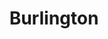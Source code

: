---
title: "Burlington"
url: /houston/burlington-east-sam-houston-parkway-north/
shop: department store
---